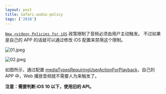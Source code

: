 ```yaml
---
layout: post
title: Safari-audio-policy
tags: ['2018']
---
```



[`New <video> Policies for iOS`](https://webkit.org/blog/6784/new-video-policies-for-ios/) 政策限制了音频必须由用户主动触发。
不过如果是自己的 APP 的话就可以通过修改 iOS 配置来禁用这个限制。


![01.jpeg](https://cdn-1257430323.cos.ap-guangzhou.myqcloud.com/assets/imgs/20210505082612_fdd9496e0c2fc4acc4fda6f3a8728d70.jpeg)

![02.jpeg](https://cdn-1257430323.cos.ap-guangzhou.myqcloud.com/assets/imgs/20210505082619_b9ee84fed5bf0ef4319eefab9a9b46c5.jpeg)

如图所示，通过配置 [mediaTypesRequiringUserActionForPlayback](https://developer.apple.com/documentation/webkit/wkwebviewconfiguration/1851524-mediatypesrequiringuseractionfor)，自己的 APP 中，Web 播放音频就不需要人为来触发了。

**注意：需要判断 iOS 10 以下，使用旧的 API。**
